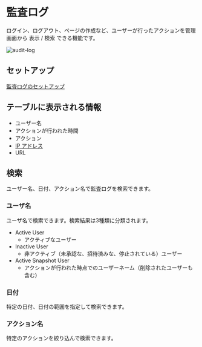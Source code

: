 # 監査ログ

ログイン、ログアウト、ページの作成など、ユーザーが行ったアクションを管理画面から 表示 / 検索 できる機能です。

![audit-log](/assets/images/audit-log.png)

<ContextualBlock context="docs-growi-org">

## セットアップ

[監査ログのセットアップ](/ja/admin-guide/admin-cookbook/audit-log-setup.html)

</ContextualBlock>

## テーブルに表示される情報

- ユーザー名
- アクションが行われた時間
- アクション
<ContextualBlock context="docs-growi-org"><li>[IP アドレス](/ja/admin-guide/admin-cookbook/trust-proxy.html)</li></ContextualBlock>
- URL

## 検索

ユーザー名、日付、アクション名で監査ログを検索できます。

### ユーザ名

ユーザ名で検索できます。検索結果は3種類に分類されます。

- Active User
  - アクティブなユーザー
- Inactive User
  - 非アクティブ（未承認な、招待済みな、停止されている）ユーザー
- Active Snapshot User
  - アクションが行われた時点でのユーザーネーム（削除されたユーザーも含む）

### 日付

特定の日付、日付の範囲を指定して検索できます。

### アクション名

特定のアクションを絞り込んで検索できます。
